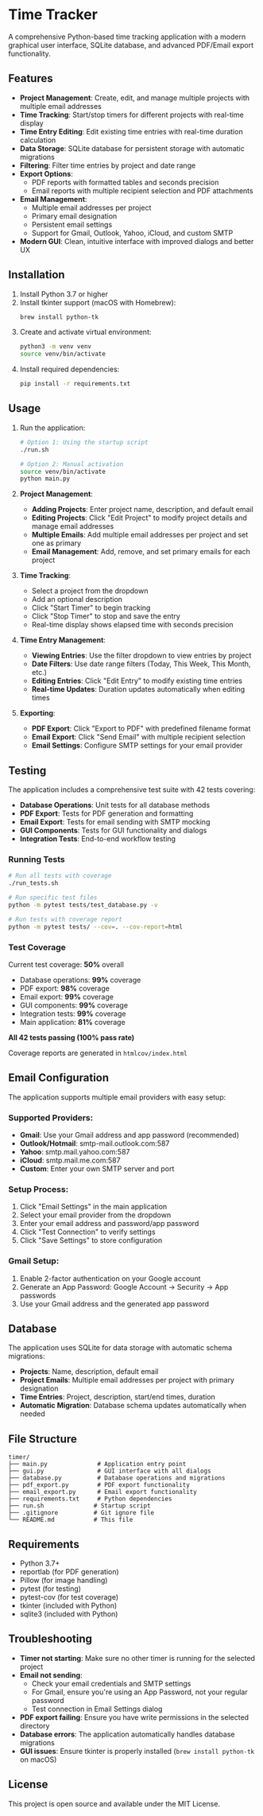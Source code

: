 # Time Tracker

A comprehensive Python-based time tracking application with a modern graphical user interface, SQLite database, and advanced PDF/Email export functionality.

## Features

- **Project Management**: Create, edit, and manage multiple projects with multiple email addresses
- **Time Tracking**: Start/stop timers for different projects with real-time display
- **Time Entry Editing**: Edit existing time entries with real-time duration calculation
- **Data Storage**: SQLite database for persistent storage with automatic migrations
- **Filtering**: Filter time entries by project and date range
- **Export Options**:
  - PDF reports with formatted tables and seconds precision
  - Email reports with multiple recipient selection and PDF attachments
- **Email Management**: 
  - Multiple email addresses per project
  - Primary email designation
  - Persistent email settings
  - Support for Gmail, Outlook, Yahoo, iCloud, and custom SMTP
- **Modern GUI**: Clean, intuitive interface with improved dialogs and better UX

## Installation

1. Install Python 3.7 or higher
2. Install tkinter support (macOS with Homebrew):
   ```bash
   brew install python-tk
   ```
3. Create and activate virtual environment:
   ```bash
   python3 -m venv venv
   source venv/bin/activate
   ```
4. Install required dependencies:
   ```bash
   pip install -r requirements.txt
   ```

## Usage

1. Run the application:
   ```bash
   # Option 1: Using the startup script
   ./run.sh
   
   # Option 2: Manual activation
   source venv/bin/activate
   python main.py
   ```

2. **Project Management**:
   - **Adding Projects**: Enter project name, description, and default email
   - **Editing Projects**: Click "Edit Project" to modify project details and manage email addresses
   - **Multiple Emails**: Add multiple email addresses per project and set one as primary
   - **Email Management**: Add, remove, and set primary emails for each project

3. **Time Tracking**:
   - Select a project from the dropdown
   - Add an optional description
   - Click "Start Timer" to begin tracking
   - Click "Stop Timer" to stop and save the entry
   - Real-time display shows elapsed time with seconds precision

4. **Time Entry Management**:
   - **Viewing Entries**: Use the filter dropdown to view entries by project
   - **Date Filters**: Use date range filters (Today, This Week, This Month, etc.)
   - **Editing Entries**: Click "Edit Entry" to modify existing time entries
   - **Real-time Updates**: Duration updates automatically when editing times

5. **Exporting**:
   - **PDF Export**: Click "Export to PDF" with predefined filename format
   - **Email Export**: Click "Send Email" with multiple recipient selection
   - **Email Settings**: Configure SMTP settings for your email provider

## Testing

The application includes a comprehensive test suite with 42 tests covering:

- **Database Operations**: Unit tests for all database methods
- **PDF Export**: Tests for PDF generation and formatting
- **Email Export**: Tests for email sending with SMTP mocking
- **GUI Components**: Tests for GUI functionality and dialogs
- **Integration Tests**: End-to-end workflow testing

### Running Tests

```bash
# Run all tests with coverage
./run_tests.sh

# Run specific test files
python -m pytest tests/test_database.py -v

# Run tests with coverage report
python -m pytest tests/ --cov=. --cov-report=html
```

### Test Coverage

Current test coverage: **50%** overall
- Database operations: **99%** coverage
- PDF export: **98%** coverage  
- Email export: **99%** coverage
- GUI components: **99%** coverage
- Integration tests: **99%** coverage
- Main application: **81%** coverage

**All 42 tests passing (100% pass rate)**

Coverage reports are generated in `htmlcov/index.html`

## Email Configuration

The application supports multiple email providers with easy setup:

### **Supported Providers:**
- **Gmail**: Use your Gmail address and app password (recommended)
- **Outlook/Hotmail**: smtp-mail.outlook.com:587
- **Yahoo**: smtp.mail.yahoo.com:587
- **iCloud**: smtp.mail.me.com:587
- **Custom**: Enter your own SMTP server and port

### **Setup Process:**
1. Click "Email Settings" in the main application
2. Select your email provider from the dropdown
3. Enter your email address and password/app password
4. Click "Test Connection" to verify settings
5. Click "Save Settings" to store configuration

### **Gmail Setup:**
1. Enable 2-factor authentication on your Google account
2. Generate an App Password: Google Account → Security → App passwords
3. Use your Gmail address and the generated app password

## Database

The application uses SQLite for data storage with automatic schema migrations:
- **Projects**: Name, description, default email
- **Project Emails**: Multiple email addresses per project with primary designation
- **Time Entries**: Project, description, start/end times, duration
- **Automatic Migration**: Database schema updates automatically when needed

## File Structure

```
timer/
├── main.py              # Application entry point
├── gui.py               # GUI interface with all dialogs
├── database.py          # Database operations and migrations
├── pdf_export.py        # PDF export functionality
├── email_export.py      # Email export functionality
├── requirements.txt     # Python dependencies
├── run.sh              # Startup script
├── .gitignore          # Git ignore file
└── README.md           # This file
```

## Requirements

- Python 3.7+
- reportlab (for PDF generation)
- Pillow (for image handling)
- pytest (for testing)
- pytest-cov (for test coverage)
- tkinter (included with Python)
- sqlite3 (included with Python)

## Troubleshooting

- **Timer not starting**: Make sure no other timer is running for the selected project
- **Email not sending**: 
  - Check your email credentials and SMTP settings
  - For Gmail, ensure you're using an App Password, not your regular password
  - Test connection in Email Settings dialog
- **PDF export failing**: Ensure you have write permissions in the selected directory
- **Database errors**: The application automatically handles database migrations
- **GUI issues**: Ensure tkinter is properly installed (`brew install python-tk` on macOS)

## License

This project is open source and available under the MIT License.
